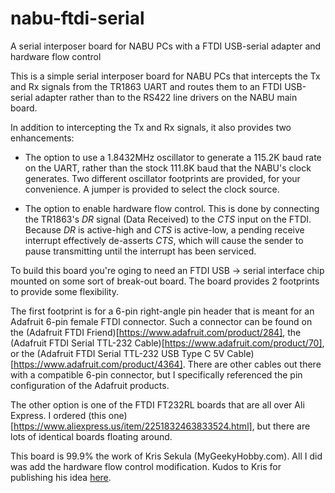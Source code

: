 # nabu-ftdi-serial
A serial interposer board for NABU PCs with a FTDI USB-serial adapter and
hardware flow control

This is a simple serial interposer board for NABU PCs that intercepts
the Tx and Rx signals from the TR1863 UART and routes them to an FTDI
USB-serial adapter rather than to the RS422 line drivers on the NABU
main board.

In addition to intercepting the Tx and Rx signals, it also provides two
enhancements:

* The option to use a 1.8432MHz oscillator to generate a 115.2K baud
  rate on the UART, rather than the stock 111.8K baud that the NABU's
  clock generates.  Two different oscillator footprints are provided,
  for your convenience.  A jumper is provided to select the clock source.

* The option to enable hardware flow control.  This is done by connecting
  the TR1863's _DR_ signal (Data Received) to the _CTS_ input on the FTDI.
  Because _DR_ is active-high and _CTS_ is active-low, a pending receive
  interrupt effectively de-asserts _CTS_, which will cause the sender to
  pause transmitting until the interrupt has been serviced.

To build this board you're oging to need an FTDI USB -> serial interface
chip mounted on some sort of break-out board.  The board provides 2
footprints to provide some flexibility.

The first footprint is for a 6-pin right-angle pin header that is meant
for an Adafruit 6-pin female FTDI connector.  Such a connector can be
found on the (Adafruit FTDI Friend)[https://www.adafruit.com/product/284],
the (Adafruit FTDI Serial TTL-232 Cable)[https://www.adafruit.com/product/70],
or the (Adafruit FTDI Serial TTL-232 USB Type C 5V Cable)[https://www.adafruit.com/product/4364].
There are other cables out there with a compatible 6-pin connector,
but I specifically referenced the pin configuration of the Adafruit
products.

The other option is one of the FTDI FT232RL boards that are all over
Ali Express.  I ordered (this one)[https://www.aliexpress.us/item/2251832463833524.html],
but there are lots of identical boards floating around.

This board is 99.9% the work of Kris Sekula (MyGeekyHobby.com).  All I did
was add the hardware flow control modification.  Kudos to Kris for publishing
his idea [here](https://github.com/Kris-Sekula/NABU/tree/main/RS422Alternative).

